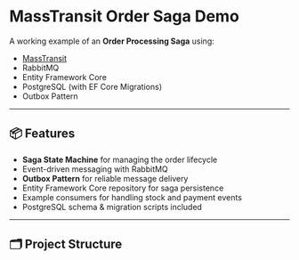 # MassTransit Order Saga Demo

A working example of an **Order Processing Saga** using:
- [MassTransit](https://masstransit-project.com/)
- RabbitMQ
- Entity Framework Core
- PostgreSQL (with EF Core Migrations)
- Outbox Pattern

---

## 📦 Features
- **Saga State Machine** for managing the order lifecycle
- Event-driven messaging with RabbitMQ
- **Outbox Pattern** for reliable message delivery
- Entity Framework Core repository for saga persistence
- Example consumers for handling stock and payment events
- PostgreSQL schema & migration scripts included

---

## 🗂 Project Structure
